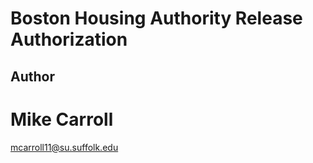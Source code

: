 # Boston Housing Authority Release Authorization



## Author
# Mike Carroll

mcarroll11@su.suffolk.edu

